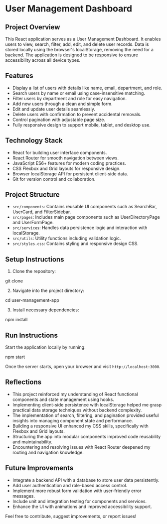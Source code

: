 # User Management Dashboard

## Project Overview
This React application serves as a User Management Dashboard. It enables users to view, search, filter, add, edit, and delete user records. Data is stored locally using the browser's localStorage, removing the need for a backend. The application is designed to be responsive to ensure accessibility across all device types.

## Features
- Display a list of users with details like name, email, department, and role.
- Search users by name or email using case-insensitive matching.
- Filter users by department and role for easy navigation.
- Add new users through a clean and simple form.
- Edit and update user details seamlessly.
- Delete users with confirmation to prevent accidental removals.
- Control pagination with adjustable page size.
- Fully responsive design to support mobile, tablet, and desktop use.

## Technology Stack
- React for building user interface components.
- React Router for smooth navigation between views.
- JavaScript ES6+ features for modern coding practices.
- CSS Flexbox and Grid layouts for responsive design.
- Browser localStorage API for persistent client-side data.
- Git for version control and collaboration.

## Project Structure
- `src/components`: Contains reusable UI components such as SearchBar, UserCard, and FilterSidebar.
- `src/pages`: Includes main page components such as UserDirectoryPage and UserFormPage.
- `src/services`: Handles data persistence logic and interaction with localStorage.
- `src/utils`: Utility functions including validation logic.
- `src/styles.css`: Contains styling and responsive design CSS.

## Setup Instructions

1. Clone the repository:

git clone <repository-url>


2. Navigate into the project directory:

cd user-management-app


3. Install necessary dependencies:

npm install

## Run Instructions

Start the application locally by running:

npm start


Once the server starts, open your browser and visit `http://localhost:3000`.

## Reflections

- This project reinforced my understanding of React functional components and state management using hooks.
- Implementing client-side persistence with localStorage helped me grasp practical data storage techniques without backend complexity.
- The implementation of search, filtering, and pagination provided useful insights into managing component state and performance.
- Building a responsive UI enhanced my CSS skills, specifically with Flexbox and Grid layouts.
- Structuring the app into modular components improved code reusability and maintainability.
- Encountering and resolving issues with React Router deepened my routing and navigation knowledge.


## Future Improvements
- Integrate a backend API with a database to store user data persistently.
- Add user authentication and role-based access control.
- Implement more robust form validation with user-friendly error messages.
- Include unit and integration testing for components and services.
- Enhance the UI with animations and improved accessibility support.

Feel free to contribute, suggest improvements, or report issues!
